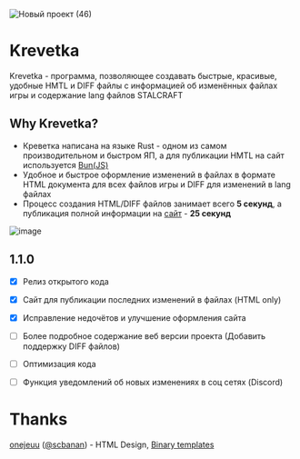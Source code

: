 ![Новый проект (46)](https://github.com/user-attachments/assets/ee326cdc-a610-4473-998f-990ed3971d2a)
# Krevetka
Krevetka - программа, позволяющее создавать быстрые, красивые, удобные HMTL и DIFF файлы с информацией об изменённых файлах игры и содержание lang файлов STALCRAFT

## Why Krevetka?
- Креветка написана на языке Rust - одном из самом производительном и быстром ЯП, а для публикации HMTL на сайт используется [Bun(JS)](https://bun.sh/)
- Удобное и быстрое оформление изменений в файлах в формате HTML документа для всех файлов игры и DIFF для изменений в lang файлах
- Процесс создания HTML/DIFF файлов занимает всего **5 секунд**, а публикация полной информации на [сайт](https://builderssc.github.io/Krevetka/) - **25 секунд**

![image](https://github.com/user-attachments/assets/6ecbea8a-eb7e-41d3-874d-ac6abd3514d5)

## 1.1.0
- [X] Релиз открытого кода
- [X] Сайт для публикации последних изменений в файлах (HTML only) 
- [X] Исправление недочётов и улучшение оформления сайта

- [ ] Более подробное содержание веб версии проекта (Добавить поддержку DIFF файлов)
- [ ] Оптимизация кода
- [ ] Функция уведомлений об новых изменениях в соц сетях (Discord)

# Thanks
[onejeuu](https://github.com/onejeuu) ([@scbanan](t.me/scbanan)) - HTML Design, [Binary templates](https://github.com/onejeuu/sc-file/blob/4.0-dev/templates/DIRMAP.bt)
